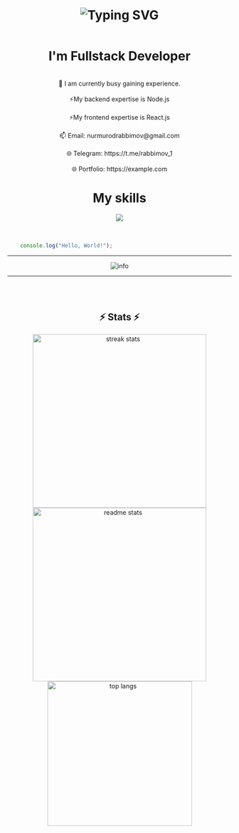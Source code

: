 
<h1 align="center">
  <img src="https://readme-typing-svg.herokuapp.com?font=sans-serif&pause=1000&color=03FC7B&width=435&lines=%F0%9F%91%8B+Hi%2C+I%E2%80%99m+Nurmurod" alt="Typing SVG" />
</h1>
<div align="center" style="display:flex; flex-direction:column">
<h1>I'm Fullstack Developer</h1>
<br/>
🌱 I am currently busy gaining experience.
  <br/>  <br/>
⚡My backend expertise is Node.js 
  <br/>  <br/>
⚡My frontend expertise is React.js
    <br/>  <br/>
📫 Email: nurmurodrabbimov@gmail.com
      <br/>  <br/>
🌐 Telegram: https://t.me/rabbimov_1
    <br/>  <br/>
🌐 Portfolio: https://example.com
</div>

<div align="center">
  <h1>
    My skills
  </h1>
  <img src="https://skillicons.dev/icons?i=js,html,css,nodejs,nestjs,react,docker,c,postgresql,git,postman,github,linux,stackoverflow" />
</div>
    <br/>  <br/>



```javascript 
    console.log("Hello, World!");

```
<hr/>
<div align="center">
    <img src="https://github-profile-summary-cards.vercel.app/api/cards/profile-details?username=Nurmurod01&theme=github_dark" alt="info">
    
</div>
<hr/>    <br/>  <br/>
<h2 align="center">⚡ Stats ⚡</h2>
<div align=center>
  <img width=390 src="https://github-readme-streak-stats-salesp07.vercel.app/?user=Nurmurod01&count_private=true&theme=react&border_radius=10" alt="streak stats"/>
  <img width=390 src="https://github-readme-stats-salesp07.vercel.app/api?username=Nurmurod01&count_private=true&show_icons=true&theme=react&rank_icon=github&border_radius=10" alt="readme stats" />
  <br/>
  <img width=325 align="center" src="https://github-readme-stats-salesp07.vercel.app/api/top-langs/?username=Nurmurod01&hide=HTML&langs_count=8&layout=compact&theme=react&border_radius=10&size_weight=0.5&count_weight=0.5&exclude_repo=github-readme-stats" alt="top langs" />
</div>








